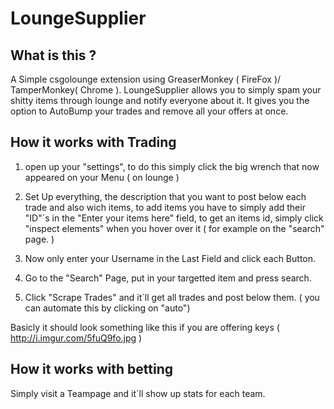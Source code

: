 # LoungeSupplier

## What is this ?
A Simple csgolounge extension using GreaserMonkey ( FireFox )/ TamperMonkey( Chrome ).
LoungeSupplier allows you to simply spam your shitty items through lounge and notify everyone about it.
It gives you the option to AutoBump your trades and remove all your offers at once.

## How it works with Trading

1. open up your "settings", to do this simply click the big wrench that now appeared on your Menu ( on lounge )
2. Set Up everything, the description that you want to post below each trade and also wich items, to add items you have to simply add their "ID"´s in the "Enter your items here" field, to get an items id, simply click "inspect elements" when you hover over it ( for example on the "search" page. )
3. Now only enter your Username in the Last Field and click each Button.

4. Go to the "Search" Page, put in your targetted item and press search.
5. Click "Scrape Trades" and it´ll get all trades and post below them. ( you can automate this by clicking on "auto")

Basicly it should look something like this if you are offering keys ( http://i.imgur.com/5fuQ9fo.jpg )

## How it works with betting
Simply visit a Teampage and it´ll show up stats for each team.

